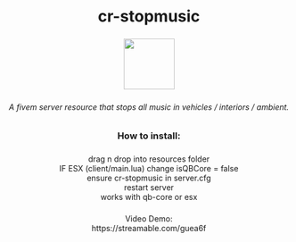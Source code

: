 <h1 align="center">cr-stopmusic</h1>

###

<div align="center">
  <img height="91" src="https://i.ibb.co/MkTDcxb/icons8-no-music-68.png"  />
</div>

###

<h6 align="center">A fivem server resource that stops all music in vehicles / interiors / ambient.</h6>

###

<h3 align="center">How to install:</h3>

###

<p align="center">drag n drop into resources folder<br>IF ESX (client/main.lua) change isQBCore = false<br>ensure cr-stopmusic in server.cfg<br>restart server <br>works with qb-core or esx</p>

###

<p align="center">Video Demo:<br>https://streamable.com/guea6f</p>

###

